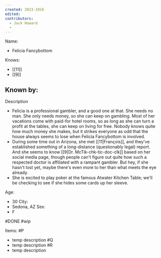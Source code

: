 ```yaml
---
created: 2023-1016
edited:
contributors:
  - Jack Howard
  - 
---
```


Name:
- Felicia Fancybottom

Knows:
- [[11]]
- [[9]]
  
Known by:
- 

Description
- Felicia is a professional gambler, and a good one at that. She needs no man. She only needs money, so she can keep on gambling. Most of her vacations come with paid-for hotel rooms, so as long as she can turn a profit at the tables, she can keep on living for free. Nobody knows quite how much money she makes, but it strikes everyone as odd that the house always seems to lose when Felicia Fancybottom is involved. 
- During some time out in Arizona, she met [[11|François]], and they've established something of a long-distance (questionably legal) report. And she seems to know [[9|Dr. McTik-chk-tic-doc-clk]] based on her social media page, though people can't figure out quite how such a respected doctor is affiliated with a rampant gambler. But hey, if she hasn't lost yet, maybe there's even more to her than what meets the eye already. 
- She is excited to play poker at the famous Atwater Kitchen Table; we'll be checking to see if she hides some cards up her sleeve.


Age:
- 30
City:
- Sedona, AZ
Sex:
- F

#DONE
#wip

Items:
#P
- temp description
#Q
- temp description
#R
- temp description